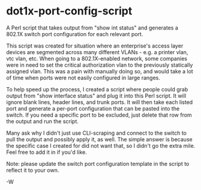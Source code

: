 # dot1x-port-config-script
A Perl script that takes output from "show int status" and generates a 802.1X switch port configuration for each relevant port.

This script was created for situation where an enterprise's access layer devices are segmented across many different VLANs - e.g. a printer vlan, vtc vlan, etc. When going to a 802.1X-enabled network, some companies were in need to set the critical authorization vlan to the previously statically assigned vlan. This was a pain with manually doing so, and would take a lot of time when ports were not easily configured in large ranges. 

To help speed up the process, I created a script where people could grab output from "show interface status" and plug it into this Perl script. It will ignore blank lines, header lines, and trunk ports. It will then take each listed port and generate a per-port configuration that can be pasted into the switch. If you need a specific port to be excluded, just delete that row from the output and run the script. 

Many ask why I didn't just use CLI-scraping and connect to the switch to pull the output and possibly apply it, as well. The simple answer is because the specific case I created for did not want that, so I didn't go the extra mile. Feel free to add it in if you'd like. 

Note: please update the switch port configuration template in the script to reflect it to your own.

-W
